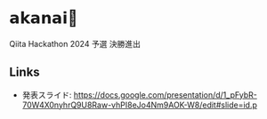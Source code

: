 # 𝗮𝗸𝗮𝗻𝗮𝗶🔐
Qiita Hackathon 2024 予選 決勝進出

## Links
- 発表スライド: https://docs.google.com/presentation/d/1_pFybR-70W4X0nyhrQ9U8Raw-vhPI8eJo4Nm9AOK-W8/edit#slide=id.p

